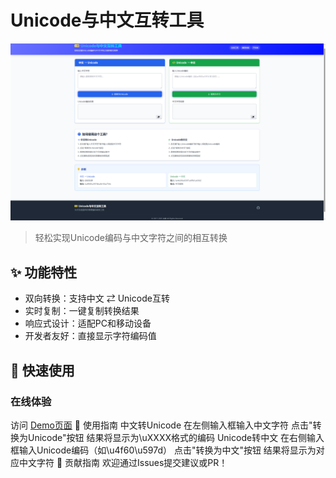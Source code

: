 # Unicode与中文互转工具

![项目截图](https://raw.githubusercontent.com/chenqicong528/Unicode/refs/heads/main/test.png)

> 轻松实现Unicode编码与中文字符之间的相互转换

## ✨ 功能特性
- 双向转换：支持中文 ⇄ Unicode互转
- 实时复制：一键复制转换结果
- 响应式设计：适配PC和移动设备
- 开发者友好：直接显示字符编码值

## 🚀 快速使用
### 在线体验
访问 [Demo页面](https://unicode.tkkkk.tk) <!-- 替换为实际URL -->
📖 使用指南
中文转Unicode
在左侧输入框输入中文字符
点击"转换为Unicode"按钮
结果将显示为\uXXXX格式的编码
Unicode转中文
在右侧输入框输入Unicode编码（如\u4f60\u597d）
点击"转换为中文"按钮
结果将显示为对应中文字符
🤝 贡献指南
欢迎通过Issues提交建议或PR！
